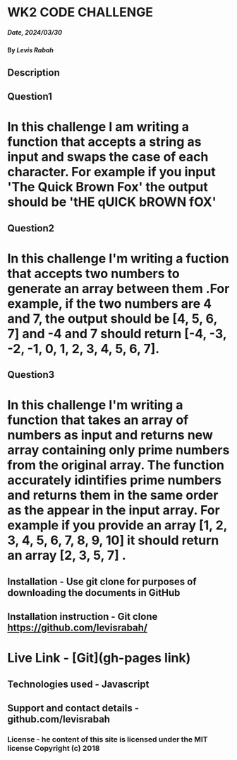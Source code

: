 # WK2 CODE CHALLENGE

##### Date, 2024/03/30

#### By *Levis Rabah*

## Description

## Question1

# In this challenge I am writing a function that accepts a string as input and swaps the case of each character. For example if you input 'The Quick Brown Fox' the output should be 'tHE qUICK bROWN fOX'

## Question2
# In this challenge I'm writing a fuction that accepts two numbers to generate an array between them .For example, if the two numbers are 4 and 7, the output should be [4, 5, 6, 7] and -4 and 7 should return [-4, -3, -2, -1, 0, 1, 2, 3, 4, 5, 6, 7].

## Question3

# In this challenge I'm writing a function that takes an array of numbers as input and returns new array containing only prime numbers from the original array. The function accurately idintifies prime numbers and returns them in the same order as the appear in the input array. For example if you provide an array [1, 2, 3, 4, 5, 6, 7, 8, 9, 10] it should return an array [2, 3, 5, 7] .

## Installation - Use git clone for purposes of downloading the documents in GitHub

## Installation instruction - Git clone https://github.com/levisrabah/

# Live Link - [Git](gh-pages link)

## Technologies used - Javascript


## Support and contact details - github.com/levisrabah

### License - he content of this site is licensed under the MIT license Copyright (c) 2018


